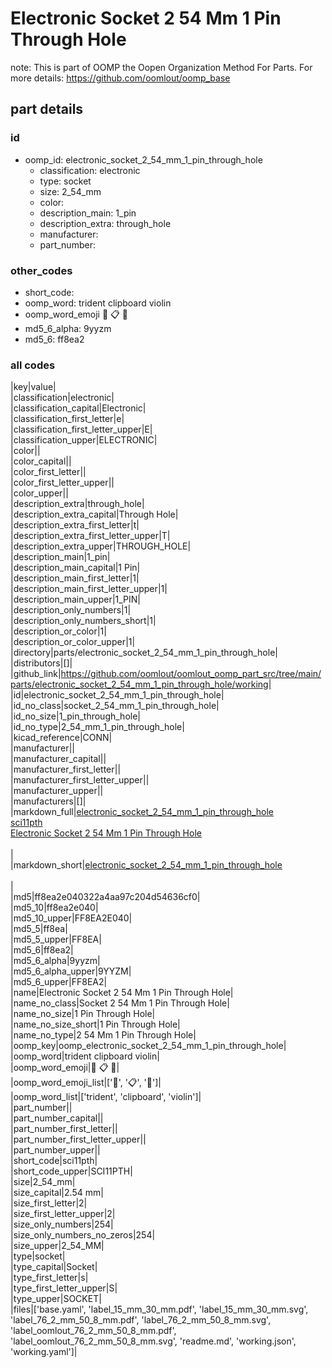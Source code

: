 # Electronic Socket 2 54 Mm 1 Pin Through Hole  

note: This is part of OOMP the Oopen Organization Method For Parts. For more details: https://github.com/oomlout/oomp_base

##  part details





### id
* oomp_id: electronic_socket_2_54_mm_1_pin_through_hole
  * classification: electronic
  * type: socket
  * size: 2_54_mm
  * color: 
  * description_main: 1_pin
  * description_extra: through_hole
  * manufacturer: 
  * part_number: 

### other_codes
* short_code: 
* oomp_word: trident clipboard violin
* oomp_word_emoji :trident: :clipboard: :violin:
* md5_6_alpha: 9yyzm
* md5_6: ff8ea2

### all codes 
|key|value|  
|classification|electronic|  
|classification_capital|Electronic|  
|classification_first_letter|e|  
|classification_first_letter_upper|E|  
|classification_upper|ELECTRONIC|  
|color||  
|color_capital||  
|color_first_letter||  
|color_first_letter_upper||  
|color_upper||  
|description_extra|through_hole|  
|description_extra_capital|Through Hole|  
|description_extra_first_letter|t|  
|description_extra_first_letter_upper|T|  
|description_extra_upper|THROUGH_HOLE|  
|description_main|1_pin|  
|description_main_capital|1 Pin|  
|description_main_first_letter|1|  
|description_main_first_letter_upper|1|  
|description_main_upper|1_PIN|  
|description_only_numbers|1|  
|description_only_numbers_short|1|  
|description_or_color|1|  
|description_or_color_upper|1|  
|directory|parts/electronic_socket_2_54_mm_1_pin_through_hole|  
|distributors|[]|  
|github_link|https://github.com/oomlout/oomlout_oomp_part_src/tree/main/parts/electronic_socket_2_54_mm_1_pin_through_hole/working|  
|id|electronic_socket_2_54_mm_1_pin_through_hole|  
|id_no_class|socket_2_54_mm_1_pin_through_hole|  
|id_no_size|1_pin_through_hole|  
|id_no_type|2_54_mm_1_pin_through_hole|  
|kicad_reference|CONN|  
|manufacturer||  
|manufacturer_capital||  
|manufacturer_first_letter||  
|manufacturer_first_letter_upper||  
|manufacturer_upper||  
|manufacturers|[]|  
|markdown_full|[electronic_socket_2_54_mm_1_pin_through_hole](https://github.com/oomlout/oomlout_oomp_part_src/tree/main/parts/electronic_socket_2_54_mm_1_pin_through_hole/working)<br>[sci11pth](https://github.com/oomlout/oomlout_oomp_part_src/tree/main/parts/electronic_socket_2_54_mm_1_pin_through_hole/working)<br>[Electronic Socket 2 54 Mm 1 Pin Through Hole](https://github.com/oomlout/oomlout_oomp_part_src/tree/main/parts/electronic_socket_2_54_mm_1_pin_through_hole/working)<br><br>|  
|markdown_short|[electronic_socket_2_54_mm_1_pin_through_hole](https://github.com/oomlout/oomlout_oomp_part_src/tree/main/parts/electronic_socket_2_54_mm_1_pin_through_hole/working)<br><br>|  
|md5|ff8ea2e040322a4aa97c204d54636cf0|  
|md5_10|ff8ea2e040|  
|md5_10_upper|FF8EA2E040|  
|md5_5|ff8ea|  
|md5_5_upper|FF8EA|  
|md5_6|ff8ea2|  
|md5_6_alpha|9yyzm|  
|md5_6_alpha_upper|9YYZM|  
|md5_6_upper|FF8EA2|  
|name|Electronic Socket 2 54 Mm 1 Pin Through Hole|  
|name_no_class|Socket 2 54 Mm 1 Pin Through Hole|  
|name_no_size|1 Pin Through Hole|  
|name_no_size_short|1 Pin Through Hole|  
|name_no_type|2 54 Mm 1 Pin Through Hole|  
|oomp_key|oomp_electronic_socket_2_54_mm_1_pin_through_hole|  
|oomp_word|trident clipboard violin|  
|oomp_word_emoji|:trident: :clipboard: :violin:|  
|oomp_word_emoji_list|[':trident:', ':clipboard:', ':violin:']|  
|oomp_word_list|['trident', 'clipboard', 'violin']|  
|part_number||  
|part_number_capital||  
|part_number_first_letter||  
|part_number_first_letter_upper||  
|part_number_upper||  
|short_code|sci11pth|  
|short_code_upper|SCI11PTH|  
|size|2_54_mm|  
|size_capital|2.54 mm|  
|size_first_letter|2|  
|size_first_letter_upper|2|  
|size_only_numbers|254|  
|size_only_numbers_no_zeros|254|  
|size_upper|2_54_MM|  
|type|socket|  
|type_capital|Socket|  
|type_first_letter|s|  
|type_first_letter_upper|S|  
|type_upper|SOCKET|  
|files|['base.yaml', 'label_15_mm_30_mm.pdf', 'label_15_mm_30_mm.svg', 'label_76_2_mm_50_8_mm.pdf', 'label_76_2_mm_50_8_mm.svg', 'label_oomlout_76_2_mm_50_8_mm.pdf', 'label_oomlout_76_2_mm_50_8_mm.svg', 'readme.md', 'working.json', 'working.yaml']|  

